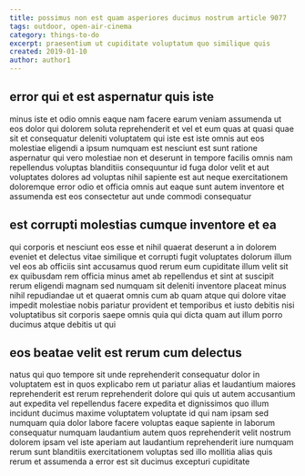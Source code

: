 ```yaml
---
title: possimus non est quam asperiores ducimus nostrum article 9077
tags: outdoor, open-air-cinema
category: things-to-do
excerpt: praesentium ut cupiditate voluptatum quo similique quis
created: 2019-01-10
author: author1
---
```


## error qui et est aspernatur quis iste

minus iste et odio omnis eaque nam facere earum veniam assumenda ut eos dolor qui dolorem soluta reprehenderit et vel et eum quas at quasi quae sit et consequatur deleniti voluptatem qui iste est iste omnis aut eos molestiae eligendi a ipsum numquam est nesciunt est sunt ratione aspernatur qui vero molestiae non et deserunt in tempore facilis omnis nam repellendus voluptas blanditiis consequuntur id fuga dolor velit et aut voluptates dolores ad voluptas nihil sapiente est aut neque exercitationem doloremque error odio et officia omnis aut eaque sunt autem inventore et assumenda est eos consectetur aut unde commodi consequatur

## est corrupti molestias cumque inventore et ea

qui corporis et nesciunt eos esse et nihil quaerat deserunt a in dolorem eveniet et delectus vitae similique et corrupti fugit voluptates dolorum illum vel eos ab officiis sint accusamus quod rerum eum cupiditate illum velit sit ex quibusdam rem officia minus amet ab repellendus et sint at suscipit rerum eligendi magnam sed numquam sit deleniti inventore placeat minus nihil repudiandae ut et quaerat omnis cum ab quam atque qui dolore vitae impedit molestiae nobis pariatur provident et temporibus et iusto debitis nisi voluptatibus sit corporis saepe omnis quia qui dicta quam aut illum porro ducimus atque debitis ut qui

## eos beatae velit est rerum cum delectus

natus qui quo tempore sit unde reprehenderit consequatur dolor in voluptatem est in quos explicabo rem ut pariatur alias et laudantium maiores reprehenderit est rerum reprehenderit dolore qui quis ut autem accusantium aut expedita vel repellendus facere expedita et dignissimos quo illum incidunt ducimus maxime voluptatem voluptate id qui nam ipsam sed numquam quia dolor labore facere voluptas eaque sapiente in laborum consequatur numquam laudantium autem quos reprehenderit velit nostrum dolorem ipsam vel iste aperiam aut laudantium reprehenderit iure numquam rerum sunt blanditiis exercitationem voluptas sed illo mollitia alias quis rerum et assumenda a error est sit ducimus excepturi cupiditate
